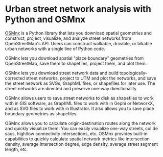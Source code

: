 # Urban street network analysis with Python and OSMnx

[OSMnx](https://github.com/gboeing/osmnx) is a Python library that lets you download spatial geometries and construct, project, visualize, and analyze street networks from OpenStreetMap's API. Users can construct walkable, drivable, or bikable urban networks with a single line of Python code. 

OSMnx lets you download spatial "place boundary" geometries from OpenStreetMap, save them to shapefiles, project them, and plot them.

OSMnx lets you download street network data and build topologically-corrected street networks, project to UTM and plot the networks, and save the street network as SVGs, GraphML files, or shapefiles for later use. The street networks are directed and preserve one-way directionality.

OSMnx allows users to save street networks to disk as shapefiles to work with in GIS software, as GraphML files to work with in Gephi or NetworkX, and as SVG files to work with in Illustrator. It also allows you to save place boundary geometries as shapefiles. 

OSMnx allows you to calculate origin-destination routes along the network and quickly visualize them. You can easily visualize one-way streets, cul de sacs, high/low connectivity intersections, etc. OSMnx provides built-in capabilities to quickly calculate spatial network metrics like intersection density, average intersection degree, edge density, average street segment length, etc. 